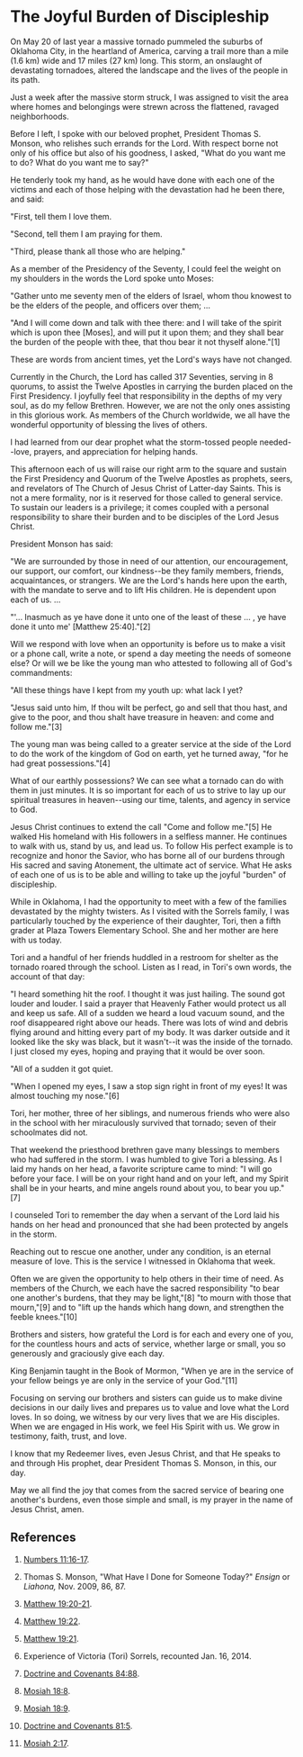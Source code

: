 # The Joyful Burden of Discipleship

On May 20 of last year a massive tornado pummeled the suburbs of Oklahoma
City, in the heartland of America, carving a trail more than a mile (1.6 km)
wide and 17 miles (27 km) long. This storm, an onslaught of devastating
tornadoes, altered the landscape and the lives of the people in its path.

Just a week after the massive storm struck, I was assigned to visit the area
where homes and belongings were strewn across the flattened, ravaged
neighborhoods.

Before I left, I spoke with our beloved prophet, President Thomas S. Monson,
who relishes such errands for the Lord. With respect borne not only of his
office but also of his goodness, I asked, "What do you want me to do? What do
you want me to say?"

He tenderly took my hand, as he would have done with each one of the victims
and each of those helping with the devastation had he been there, and said:

"First, tell them I love them.

"Second, tell them I am praying for them.

"Third, please thank all those who are helping."

As a member of the Presidency of the Seventy, I could feel the weight on my
shoulders in the words the Lord spoke unto Moses:

"Gather unto me seventy men of the elders of Israel, whom thou knowest to be
the elders of the people, and officers over them; ...

"And I will come down and talk with thee there: and I will take of the spirit
which is upon thee [Moses], and will put it upon them; and they shall bear the
burden of the people with thee, that thou bear it not thyself alone."[1]

These are words from ancient times, yet the Lord's ways have not changed.

Currently in the Church, the Lord has called 317 Seventies, serving in 8
quorums, to assist the Twelve Apostles in carrying the burden placed on the
First Presidency. I joyfully feel that responsibility in the depths of my very
soul, as do my fellow Brethren. However, we are not the only ones assisting in
this glorious work. As members of the Church worldwide, we all have the
wonderful opportunity of blessing the lives of others.

I had learned from our dear prophet what the storm-tossed people needed--love,
prayers, and appreciation for helping hands.

This afternoon each of us will raise our right arm to the square and sustain
the First Presidency and Quorum of the Twelve Apostles as prophets, seers, and
revelators of The Church of Jesus Christ of Latter-day Saints. This is not a
mere formality, nor is it reserved for those called to general service. To
sustain our leaders is a privilege; it comes coupled with a personal
responsibility to share their burden and to be disciples of the Lord Jesus
Christ.

President Monson has said:

"We are surrounded by those in need of our attention, our encouragement, our
support, our comfort, our kindness--be they family members, friends,
acquaintances, or strangers. We are the Lord's hands here upon the earth, with
the mandate to serve and to lift His children. He is dependent upon each of
us. ...

"'... Inasmuch as ye have done it unto one of the least of these ... , ye have
done it unto me' [Matthew 25:40]."[2]

Will we respond with love when an opportunity is before us to make a visit or
a phone call, write a note, or spend a day meeting the needs of someone else?
Or will we be like the young man who attested to following all of God's
commandments:

"All these things have I kept from my youth up: what lack I yet?

"Jesus said unto him, If thou wilt be perfect, go and sell that thou hast, and
give to the poor, and thou shalt have treasure in heaven: and come and follow
me."[3]

The young man was being called to a greater service at the side of the Lord to
do the work of the kingdom of God on earth, yet he turned away, "for he had
great possessions."[4]

What of our earthly possessions? We can see what a tornado can do with them in
just minutes. It is so important for each of us to strive to lay up our
spiritual treasures in heaven--using our time, talents, and agency in service
to God.

Jesus Christ continues to extend the call "Come and follow me."[5] He walked
His homeland with His followers in a selfless manner. He continues to walk
with us, stand by us, and lead us. To follow His perfect example is to
recognize and honor the Savior, who has borne all of our burdens through His
sacred and saving Atonement, the ultimate act of service. What He asks of each
one of us is to be able and willing to take up the joyful "burden" of
discipleship.

While in Oklahoma, I had the opportunity to meet with a few of the families
devastated by the mighty twisters. As I visited with the Sorrels family, I was
particularly touched by the experience of their daughter, Tori, then a fifth
grader at Plaza Towers Elementary School. She and her mother are here with us
today.

Tori and a handful of her friends huddled in a restroom for shelter as the
tornado roared through the school. Listen as I read, in Tori's own words, the
account of that day:

"I heard something hit the roof. I thought it was just hailing. The sound got
louder and louder. I said a prayer that Heavenly Father would protect us all
and keep us safe. All of a sudden we heard a loud vacuum sound, and the roof
disappeared right above our heads. There was lots of wind and debris flying
around and hitting every part of my body. It was darker outside and it looked
like the sky was black, but it wasn't--it was the inside of the tornado. I
just closed my eyes, hoping and praying that it would be over soon.

"All of a sudden it got quiet.

"When I opened my eyes, I saw a stop sign right in front of my eyes! It was
almost touching my nose."[6]

Tori, her mother, three of her siblings, and numerous friends who were also in
the school with her miraculously survived that tornado; seven of their
schoolmates did not.

That weekend the priesthood brethren gave many blessings to members who had
suffered in the storm. I was humbled to give Tori a blessing. As I laid my
hands on her head, a favorite scripture came to mind: "I will go before your
face. I will be on your right hand and on your left, and my Spirit shall be in
your hearts, and mine angels round about you, to bear you up."[7]

I counseled Tori to remember the day when a servant of the Lord laid his hands
on her head and pronounced that she had been protected by angels in the storm.

Reaching out to rescue one another, under any condition, is an eternal measure
of love. This is the service I witnessed in Oklahoma that week.

Often we are given the opportunity to help others in their time of need. As
members of the Church, we each have the sacred responsibility "to bear one
another's burdens, that they may be light,"[8] "to mourn with those that
mourn,"[9] and to "lift up the hands which hang down, and strengthen the
feeble knees."[10]

Brothers and sisters, how grateful the Lord is for each and every one of you,
for the countless hours and acts of service, whether large or small, you so
generously and graciously give each day.

King Benjamin taught in the Book of Mormon, "When ye are in the service of
your fellow beings ye are only in the service of your God."[11]

Focusing on serving our brothers and sisters can guide us to make divine
decisions in our daily lives and prepares us to value and love what the Lord
loves. In so doing, we witness by our very lives that we are His disciples.
When we are engaged in His work, we feel His Spirit with us. We grow in
testimony, faith, trust, and love.

I know that my Redeemer lives, even Jesus Christ, and that He speaks to and
through His prophet, dear President Thomas S. Monson, in this, our day.

May we all find the joy that comes from the sacred service of bearing one
another's burdens, even those simple and small, is my prayer in the name of
Jesus Christ, amen.

## References

  1.   [Numbers 11:16-17](https://www.lds.org/scriptures/ot/num/11.16-17?lang=eng#15).

  2.  Thomas S. Monson, "What Have I Done for Someone Today?" _Ensign_ or _Liahona,_ Nov. 2009, 86, 87.

  3.   [Matthew 19:20-21](https://www.lds.org/scriptures/nt/matt/19.20-21?lang=eng#19).

  4.   [Matthew 19:22](https://www.lds.org/scriptures/nt/matt/19.22?lang=eng#21).

  5.   [Matthew 19:21](https://www.lds.org/scriptures/nt/matt/19.21?lang=eng#20).

  6.  Experience of Victoria (Tori) Sorrels, recounted Jan. 16, 2014.

  7.   [Doctrine and Covenants 84:88](https://www.lds.org/scriptures/dc-testament/dc/84.88?lang=eng#87).

  8.   [Mosiah 18:8](https://www.lds.org/scriptures/bofm/mosiah/18.8?lang=eng#7).

  9.   [Mosiah 18:9](https://www.lds.org/scriptures/bofm/mosiah/18.9?lang=eng#8).

  10.   [Doctrine and Covenants 81:5](https://www.lds.org/scriptures/dc-testament/dc/81.5?lang=eng#4).

  11.   [Mosiah 2:17](https://www.lds.org/scriptures/bofm/mosiah/2.17?lang=eng#16).

